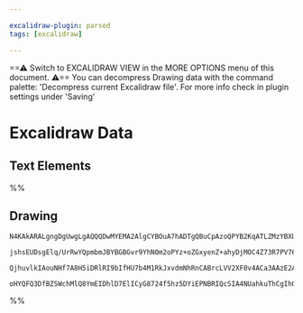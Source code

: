 ```yaml
---

excalidraw-plugin: parsed
tags: [excalidraw]

---
```

==⚠  Switch to EXCALIDRAW VIEW in the MORE OPTIONS menu of this document. ⚠== You can decompress Drawing data with the command palette: 'Decompress current Excalidraw file'. For more info check in plugin settings under 'Saving'


# Excalidraw Data

## Text Elements
%%
## Drawing
```compressed-json
N4KAkARALgngDgUwgLgAQQQDwMYEMA2AlgCYBOuA7hADTgQBuCpAzoQPYB2KqATLZMzYBXUtiRoIACyhQ4zZAHoFAc0JRJQgEYA6bGwC2CgF7N6hbEcK4OCtptbErHALRY8RMpWdx8Q1TdIEfARcZgRmBShcZQUebQAObQAGGjoghH0EDihmbgBtAF1+CFw4OABlKKhxVFAwSHUMmogiZWlU+oZCBAoAIVxsAGtlUmEOYgBhNnw2Um4IAGIAMxXV

jshsEUDsgElq/UrRwYQpmbmJBYBGBGvr9YhN0m2oPYz+oZGxyenZ+ahyDjMOC4Z73R7PV76ABihHw+EqMGC80EHjBWyyL32hzYxwA6iR1Nw+OANujdlj/jiEAikRIUSQ0U8MZCAErCNoccK5NCXfikpnkjIAeWB2DUMG4lySST5DzJmIyUM4UChuH0sIlaAArLLwcz9krsuVCEYajwZSS5QKFfoACpYKAAQVaXAkwSWUEZEIpIKdTzYFEkIWI3A4

QjhuvlkIAouNHf7A8H5iDRlRI9bIfHU7b4M1RkJxvdmNhRnCABrcLVV2XF0v4ACa3AAzE2ACzaHWWoxsAzcOqdegEIQ1S4kgC+6e9GTZBeInOY3PQ+cLspGJGNpqJFs6a+IlQQcErq9IJAAsmxiAhY7hNMEQ2glgQwseSKdfmh+5BetN70vlJpcAACh4S4AHZqF4MCIJA8DUCSDsAEp1kgFkEGUcMQXmUh/yAngmxlXh8Ogoi4MQiBx0nDFsWOEU

oHYQFQ3DfBZSWchMlQ8YmEIDhlD7ElICyG8724f5hz5DYiEPNBRIQcSIA4NUahkuThCgIhORE0hhwoy07AAKwQbAcnKBS4HPS9r1vBBf0ffBn0tAY6MYW0e3wPj6gaXN5lYhBrPINN+LlZgoAMHNEEYiNApmIZrO4Wz7I8lpQidIzCGc1yIvwcdwAnOgllhcI+zHEAxyAA==
```
%%